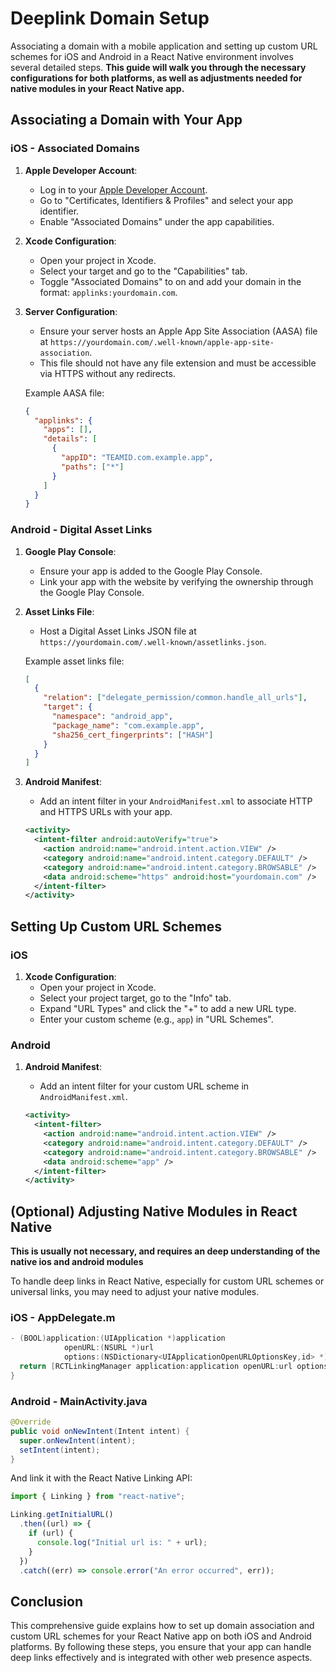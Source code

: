 # Deeplink Domain Setup

Associating a domain with a mobile application and setting up custom URL schemes for iOS and Android in a React Native environment involves several detailed steps. **This guide will walk you through the necessary configurations for both platforms, as well as adjustments needed for native modules in your React Native app.**

## Associating a Domain with Your App

### iOS - Associated Domains

1. **Apple Developer Account**:

   - Log in to your [Apple Developer Account](https://developer.apple.com/).
   - Go to "Certificates, Identifiers & Profiles" and select your app identifier.
   - Enable "Associated Domains" under the app capabilities.

2. **Xcode Configuration**:

   - Open your project in Xcode.
   - Select your target and go to the "Capabilities" tab.
   - Toggle "Associated Domains" to on and add your domain in the format: `applinks:yourdomain.com`.

3. **Server Configuration**:

   - Ensure your server hosts an Apple App Site Association (AASA) file at `https://yourdomain.com/.well-known/apple-app-site-association`.
   - This file should not have any file extension and must be accessible via HTTPS without any redirects.

   Example AASA file:

   ```json
   {
     "applinks": {
       "apps": [],
       "details": [
         {
           "appID": "TEAMID.com.example.app",
           "paths": ["*"]
         }
       ]
     }
   }
   ```

### Android - Digital Asset Links

1. **Google Play Console**:

   - Ensure your app is added to the Google Play Console.
   - Link your app with the website by verifying the ownership through the Google Play Console.

2. **Asset Links File**:

   - Host a Digital Asset Links JSON file at `https://yourdomain.com/.well-known/assetlinks.json`.

   Example asset links file:

   ```json
   [
     {
       "relation": ["delegate_permission/common.handle_all_urls"],
       "target": {
         "namespace": "android_app",
         "package_name": "com.example.app",
         "sha256_cert_fingerprints": ["HASH"]
       }
     }
   ]
   ```

3. **Android Manifest**:

   - Add an intent filter in your `AndroidManifest.xml` to associate HTTP and HTTPS URLs with your app.

   ```xml
   <activity>
     <intent-filter android:autoVerify="true">
       <action android:name="android.intent.action.VIEW" />
       <category android:name="android.intent.category.DEFAULT" />
       <category android:name="android.intent.category.BROWSABLE" />
       <data android:scheme="https" android:host="yourdomain.com" />
     </intent-filter>
   </activity>
   ```

## Setting Up Custom URL Schemes

### iOS

1. **Xcode Configuration**:
   - Open your project in Xcode.
   - Select your project target, go to the "Info" tab.
   - Expand "URL Types" and click the "+" to add a new URL type.
   - Enter your custom scheme (e.g., `app`) in "URL Schemes".

### Android

1. **Android Manifest**:

   - Add an intent filter for your custom URL scheme in `AndroidManifest.xml`.

   ```xml
   <activity>
     <intent-filter>
       <action android:name="android.intent.action.VIEW" />
       <category android:name="android.intent.category.DEFAULT" />
       <category android:name="android.intent.category.BROWSABLE" />
       <data android:scheme="app" />
     </intent-filter>
   </activity>
   ```

## (Optional) Adjusting Native Modules in React Native

**This is usually not necessary, and requires an deep understanding of the native ios and android modules**

To handle deep links in React Native, especially for custom URL schemes or universal links, you may need to adjust your native modules.

### iOS - AppDelegate.m

```objective-c
- (BOOL)application:(UIApplication *)application
            openURL:(NSURL *)url
            options:(NSDictionary<UIApplicationOpenURLOptionsKey,id> *)options {
  return [RCTLinkingManager application:application openURL:url options:options];
}
```

### Android - MainActivity.java

```java
@Override
public void onNewIntent(Intent intent) {
  super.onNewIntent(intent);
  setIntent(intent);
}
```

And link it with the React Native Linking API:

```javascript
import { Linking } from "react-native";

Linking.getInitialURL()
  .then((url) => {
    if (url) {
      console.log("Initial url is: " + url);
    }
  })
  .catch((err) => console.error("An error occurred", err));
```

## Conclusion

This comprehensive guide explains how to set up domain association and custom URL schemes for your React Native app on both iOS and Android platforms. By following these steps, you ensure that your app can handle deep links effectively and is integrated with other web presence aspects.
